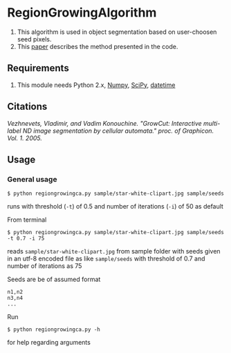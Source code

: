 # RegionGrowingAlgorithm

1. This algorithm is used in object segmentation based on user-choosen seed pixels.
2. This [paper](http://citeseerx.ist.psu.edu/viewdoc/download?doi=10.1.1.59.8092&rep=rep1&type=pdf) describes the method presented in the code.

## Requirements

1. This module needs Python 2.x, [Numpy](http://www.scipy.org/scipylib/download.html), [SciPy](http://www.scipy.org/scipylib/download.html), [datetime](https://docs.python.org/2/library/datetime.html)

## Citations

*Vezhnevets, Vladimir, and Vadim Konouchine. "GrowCut: Interactive multi-label ND image segmentation by cellular automata." proc. of Graphicon. Vol. 1. 2005.* 

## Usage

### General usage

	$ python regiongrowingca.py sample/star-white-clipart.jpg sample/seeds

runs with threshold (`-t`) of $0.5$ and number of iterations (`-i`) of $50$ as default

From terminal

	$ python regiongrowingca.py sample/star-white-clipart.jpg sample/seeds -t 0.7 -i 75

reads ``sample/star-white-clipart.jpg`` from sample folder with seeds given in an utf-8 encoded file as like ``sample/seeds`` with threshold of $0.7$ and number of iterations as $75$

Seeds are be of assumed format
	
	n1,n2
	n3,n4
	...
Run
	
	$ python regiongrowingca.py -h

for help regarding arguments
